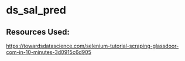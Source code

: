 # ds_sal_pred

## Resources Used:

https://towardsdatascience.com/selenium-tutorial-scraping-glassdoor-com-in-10-minutes-3d0915c6d905
